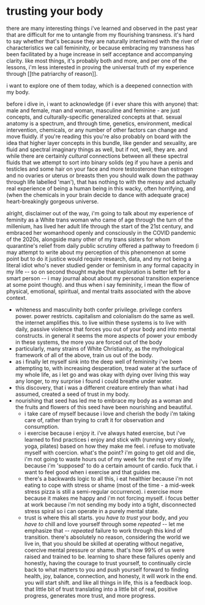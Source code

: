 # trusting your body
there are many interesting things i've learned and observed in the past year that are difficult for me to untangle from my flourishing transness. it's hard to say whether that's because they are naturally intertwined with the river of characteristics we call femininity, or because embracing my transness has been facilitated by a huge increase in self acceptance and accompanying clarity. like most things, it's probably both and more, and per one of the lessons, i'm less interested in proving the universal truth of my experience through [[the patriarchy of reason]]. 

i want to explore one of them today, which is a deepened connection with my body. 

before i dive in, i want to acknowledge (if i ever share this with anyone) that: male and female, man and woman, masculine and feminine - are just concepts, and culturally-specific generalized concepts at that. sexual anatomy is a spectrum, and through time, genetics, environment, medical intervention, chemicals, or any number of other factors can change and move fluidly. if you're reading this you're also probably on board with the idea that higher layer concepts in this bundle, like gender and sexuality, are fluid and spectral imaginary things as well, but if not, well, they are. and while there are certainly _cultural_ connections between all these spectral fluids that we attempt to sort into binary solids (eg if you have a penis and testicles and some hair on your face and more testosterone than estrogen and no ovaries or uterus or breasts then you should walk down the pathway through life labelled 'man'), that has nothing to with the messy and actually real experience of being a human being in this wacky, often horrifying, and (when the chemicals in your brain decide to dance with adequate grace) heart-breakingly gorgeous universe.

alright, disclaimer out of the way, i'm going to talk about my experience of feminity as a White trans woman who came of age through the turn of the millenium, has lived her adult life through the start of the 21st century, and embraced her womanhood openly and consciously in the COVID pandemic of the 2020s, alongside many other of my trans sisters for whom quarantine's relief from daily public scrutiny offered a pathway to freedom (i may attempt to write about my perception of this phenomenon at some point but to do it justice would require research, data, and my not being a literal idiot who's never studied gender or feminism in any formal capacity in my life -- so on second thought maybe that exploration is better left for a smart person -- i may journal about about my personal transition experience at some point though). and thus when i say femininity, i mean the flow of physical, emotional, spiritual, and mental traits associated with the above context.

- whiteness and masculinity both confer privilege. privilege confers power. power restricts. capitalism and colonialism do the same as well. the internet amplifies this. to live within these systems is to live with daily, passive violence that forces you out of your body and into mental constructs. in general it seems the more aspects of power your embody in these systems, the more you are forced out of the body
- particularly, many strains of White Christianity, as the mythological framework of all of the above, train us out of the body.
- as i finally let myself sink into the deep well of femininity i've been attempting to, with increasing desperation, tread water at the surface of my whole life, as i let go and was okay with dying over living this way any longer, to my surprise i found i could breathe under water.
- this discovery, that i was a different creature entirely than what i had assumed, created a seed of trust in my body.
- nourishing that seed has led me to embrace my body as a woman and the fruits and flowers of this seed have been nourishing and beautiful. 
	- i take care of myself because i love and cherish the body i'm taking care of, rather than trying to craft it for observation and consumption.
	- i exercise because i enjoy it. i've always hated exercise, but i've learned to find practices i enjoy and stick with (running very slowly, yoga, pilates) based on how they make me feel. i refuse to motivate myself with coercion. what's the point? i'm going to get old and die, i'm not going to waste hours out of my week for the rest of my life because i'm 'supposed' to do a certain amount of cardio. fuck that. i want to feel good when i exercise and that guides me.
	- there's a backwards logic to all this, i eat healthier because i'm not eating to cope with stress or shame (most of the time - a mid-week stress pizza is still a semi-regular occurrence). i exercise more because it makes me happy and i'm not forcing myself. i focus better at work because i'm not sending my body into a tight, disconnected stress spiral so i can operate in a purely mental state.
	- trust is where this all starts. you _have to trust_ your body, and _you have to_ chill and love yourself through some _repeated_ -- let me emphasize that -- _*repeated*_ failure to work through this kind of transition. there's absolutely no reason, considering the world we live in, that you should be skilled at operating without negative, coercive mental pressure or shame. that's how 99% of us were raised and trained to be. learning to share these failures openly and honestly, having the courage to trust yourself, to continually circle back to what matters to you and push yourself forward to finding health, joy, balance, connection, and honesty, it will work in the end. you will start shift. and like all things in life, this is a feedback loop. that little bit of trust translating into a little bit of real, positive progress, generates more trust, and more progress.